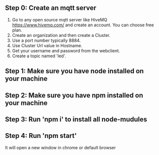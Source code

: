 ## Step 0: Create an mqtt server
   1. Go to any open source mqtt server like HiveMQ https://www.hivemq.com/ and create an account.
      You can choose free plan.
   2. Create an organization and then create a Cluster.
   3. Use a port number typically 8884.
   4. Use Cluster Url value in Hostname.
   5. Get your username and password from the webclient.
   6. Create a topic named 'led'.
## Step 1: Make sure you have node installed on your machine
## Step 2: Make sure you have npm installed on your machine
## Step 3: Run 'npm i' to install all node-mudules
## Step 4: Run 'npm start' 
   It will open a new window in chrome or default browser